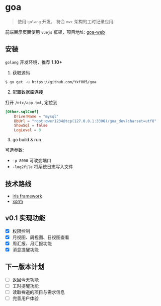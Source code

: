# goa
> 使用 `golang` 开发， 符合 `mvc` 架构的工时记录应用.

前端展示页面使用 `vuejs` 框架，项目地址: [goa-web](https://github.com/Yxf005/goa-web)

## 安装
`golang` 开发环境，推荐 **1.10+**
1. 获取源码

````shell
$ go get -u https://github.com/Yxf005/goa
````

2. 配置数据库连接

  打开 `/etc/app.tml`, 定位到

````toml
[Other.sqlConf]
    DriverName = "mysql"
    DbUrl = "root:qwer1234@tcp(127.0.0.1:3306)/goa_dev?charset=utf8"
    ShowSql = false
    LogLevel = 0
````

3. go build & run
 
  可选参数:
 - `-p 8000` 可改变端口
 - `-log2file` 将系统日志写入文件



## 技术路线
- [iris framework](https://github.com/kataras/iris)
- [xorm](https://github.com/go-xorm/xorm) 

## v0.1 实现功能
- [x] 权限控制
- [x] 月视图、周视图、日视图查看
- [x] 周汇报、月汇报功能
- [x] 消息提醒功能

## 下一版本计划
- [ ] 返回今天功能
- [ ] 工时提醒功能
- [ ] 读取禅道的项目与需求信息
- [ ] 完善用户体验
